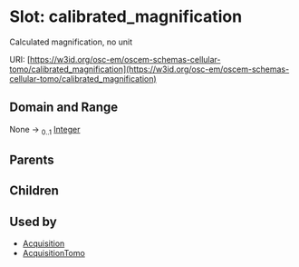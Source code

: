 
# Slot: calibrated_magnification

Calculated magnification, no unit

URI: [https://w3id.org/osc-em/oscem-schemas-cellular-tomo/calibrated_magnification](https://w3id.org/osc-em/oscem-schemas-cellular-tomo/calibrated_magnification)


## Domain and Range

None &#8594;  <sub>0..1</sub> [Integer](types/Integer.md)

## Parents


## Children


## Used by

 * [Acquisition](Acquisition.md)
 * [AcquisitionTomo](AcquisitionTomo.md)
